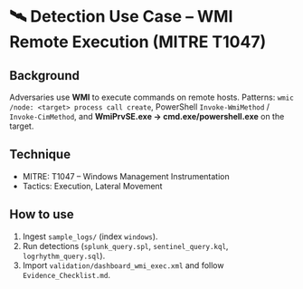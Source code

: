 # 🛰️ Detection Use Case – WMI Remote Execution (MITRE T1047)
## Background
Adversaries use **WMI** to execute commands on remote hosts. Patterns: `wmic /node: <target> process call create`, PowerShell `Invoke-WmiMethod` / `Invoke-CimMethod`, and **WmiPrvSE.exe → cmd.exe/powershell.exe** on the target.
## Technique
- MITRE: T1047 – Windows Management Instrumentation
- Tactics: Execution, Lateral Movement
## How to use
1) Ingest `sample_logs/` (index `windows`).
2) Run detections (`splunk_query.spl`, `sentinel_query.kql`, `logrhythm_query.sql`).
3) Import `validation/dashboard_wmi_exec.xml` and follow `Evidence_Checklist.md`.
